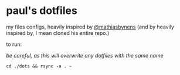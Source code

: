 # paul's dotfiles

my files configs, heavily inspired by [@mathiasbynens](https://github.com/mathiasbynens/dotfiles) (and by heavily inspired by, I mean cloned his entire repo.)

to run:

*be careful, as this will overwrite any dotfiles with the same name*

```
cd ./dots && rsync -a . ~
```

